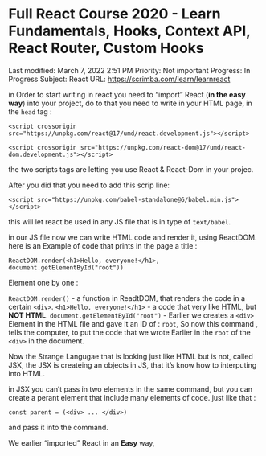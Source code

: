 # Full React Course 2020 - Learn Fundamentals, Hooks, Context API, React Router, Custom Hooks

Last modified: March 7, 2022 2:51 PM
Priority: Not important
Progress: In Progress
Subject: React
URL: https://scrimba.com/learn/learnreact

in Order to start writing in react you need to “import” React (**in the easy way**) into your project, do to that you need to write in your HTML page, in the `head` tag :

```
<script crossorigin src="https://unpkg.com/react@17/umd/react.development.js"></script>

<script crossorigin src="https://unpkg.com/react-dom@17/umd/react-dom.development.js"></script>
```

the two scripts tags are letting you use React & React-Dom in your projec.

After you did that you need to add this scrip line:

```
<script src="https://unpkg.com/babel-standalone@6/babel.min.js"></script>
```

this will let react be used in any JS file that is in type of `text/babel`.

in our JS file now we can write HTML code and render it, using ReactDOM. here is an Example of code that prints in the page a title :

```
ReactDOM.render(<h1>Hello, everyone!</h1>, document.getElementById("root"))
```

Element one by one : 

`ReactDOM.render()` - a function in ReadtDOM, that renders the code in a certain `<div>`. `<h1>Hello, everyone!</h1>` - a code that very like HTML, but **NOT HTML**. `document.getElementById("root")` - Earlier we creates a `<div>` Element in the HTML file and gave it an ID of : `root`, So now this command , tells the computer, to put the code that we wrote Earlier in the `root` of the `<div>` in the document.

Now the Strange Langugae that is looking just like HTML but is not, called JSX, the JSX is createing an objects in JS, that it’s know how to interputing into HTML.

in JSX you can’t pass in two elements in the same command, but you can create a perant element that include many elements of code. just like that :

```
const parent = (<div> ... </div>)
```

and pass it into the command.

We earlier “imported” React in an **Easy** way,